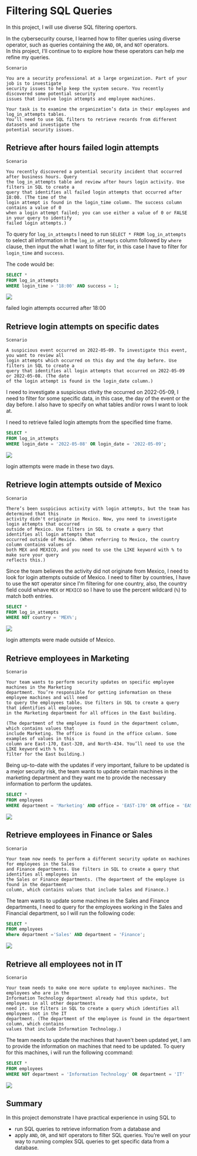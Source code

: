 # Filtering SQL Queries
 In this project, I will use diverse SQL filtering opertors.

 In the cybersecurity course, I learned how to filter queries using diverse operator, such as queries containing the `AND`, `OR`, and `NOT` operators.<br>
 In this project, I'll continue to to explore how these operators can help me refine my queries.



~~~ 
Scenario
 
You are a security professional at a large organization. Part of your job is to investigate 
security issues to help keep the system secure. You recently discovered some potential security 
issues that involve login attempts and employee machines.

Your task is to examine the organization’s data in their employees and log_in_attempts tables. 
You’ll need to use SQL filters to retrieve records from different datasets and investigate the 
potential security issues. 
~~~


## Retrieve after hours failed login attempts

~~~
Scenario

You recently discovered a potential security incident that occurred after business hours. Query 
the log_in_attempts table and review after hours login activity. Use filters in SQL to create a 
query that identifies all failed login attempts that occurred after 18:00. (The time of the 
login attempt is found in the login_time column. The success column contains a value of 0
when a login attempt failed; you can use either a value of 0 or FALSE in your query to identify 
failed login attempts.)
~~~

To query for `log_in_attempts` I need to run `SELECT * FROM log_in_attempts` to select all information in the `log_in_attempts` column followed by `where` clause, then input the what I want to filter for, in this case I have to filter for `login_time` and `success`.

The code would be:
```sql
SELECT *
FROM log_in_attempts
WHERE login_time > '18:00' AND success = 1;
```
<img src="images/code1.png">

failed login attempts occurred after 18:00

## Retrieve login attempts on specific dates


~~~nocode
Scenario

A suspicious event occurred on 2022-05-09. To investigate this event, you want to review all 
login attempts which occurred on this day and the day before. Use filters in SQL to create a 
query that identifies all login attempts that occurred on 2022-05-09 or 2022-05-08. (The date 
of the login attempt is found in the login_date column.)
~~~

I need to investigate a suspicious ctivity the occurred on 2022-05-09, I need to filter for some specific data, in this case, the day of the event or the day before. I also have to specify on what tables and/or rows I want to look at.

I need to retrieve failed login attempts from the specified time frame.
```sql
SELECT *
FROM log_in_attempts
WHERE login_date = '2022-05-08' OR login_date = '2022-05-09';

```
<img src="images/code2.png">

login attempts were made in these two days.

## Retrieve login attempts outside of Mexico
~~~
Scenario

There’s been suspicious activity with login attempts, but the team has determined that this 
activity didn't originate in Mexico. Now, you need to investigate login attempts that occurred 
outside of Mexico. Use filters in SQL to create a query that identifies all login attempts that 
occurred outside of Mexico. (When referring to Mexico, the country column contains values of 
both MEX and MEXICO, and you need to use the LIKE keyword with % to make sure your query 
reflects this.)
~~~

Since the team believes the activity did not originate from Mexico, I need to look for login attempts outside of Mexico.
I need to filter by countries, I have to use the `NOT` operator since I'm filtering for one country, also, the country field could whave `MEX` or `MEXICO` so I have to use the percent wildcard (`%`) to match both entries.
```sql
SELECT *
FROM log_in_attempts
WHERE NOT country = 'MEX%';

```
<img src="images/code3.png">

login attempts were made outside of Mexico.

## Retrieve employees in Marketing
~~~
Scenario

Your team wants to perform security updates on specific employee machines in the Marketing 
department. You’re responsible for getting information on these employee machines and will need 
to query the employees table. Use filters in SQL to create a query that identifies all employees 
in the Marketing department for all offices in the East building.

(The department of the employee is found in the department column, which contains values that 
include Marketing. The office is found in the office column. Some examples of values in this 
column are East-170, East-320, and North-434. You’ll need to use the LIKE keyword with % to 
filter for the East building.)
~~~

Being up-to-date with the updates if very important, failure to be updated is a mejor security risk, the team wants to update certain machines in the marketing department and they want me to provide the necessary information to perform the updates.

```sql
SELECT * 
FROM employees
WHERE department = 'Marketing' AND office = 'EAST-170' OR office = 'EAST-320';
```
<img src="images/code4.png">

## Retrieve employees in Finance or Sales

~~~
Scenario

Your team now needs to perform a different security update on machines for employees in the Sales 
and Finance departments. Use filters in SQL to create a query that identifies all employees in 
the Sales or Finance departments. (The department of the employee is found in the department 
column, which contains values that include Sales and Finance.)
~~~

The team wants to update some machines in the Sales and Finance departments, I need to query for the employees working in the Sales and Financial department, so I will run the following code:

```sql
SELECT *
FROM employees
Where department ='Sales' AND department = 'Finance';
```
<img src="images/code5.png">

## Retrieve all employees not in IT

~~~
Scenario

Your team needs to make one more update to employee machines. The employees who are in the 
Information Technology department already had this update, but employees in all other departments 
need it. Use filters in SQL to create a query which identifies all employees not in the IT 
department. (The department of the employee is found in the department column, which contains 
values that include Information Technology.)
~~~

The team needs to update the machines that haven't been updated yet, I am to provide the information on machines that need to be updated. To query for this machines, i will run the following ccommand:

```sql
SELECT *
FROM employees
WHERE NOT department = 'Information Technology' OR department = 'IT'
```

<img src="images/code6.png">

## Summary

In this project demonstrate I have practical experience in using SQL to

- run SQL queries to retrieve information from a database and
- apply `AND`, `OR`, and `NOT` operators to filter SQL queries.
You’re well on your way to running complex SQL queries to get specific data from a database.
##